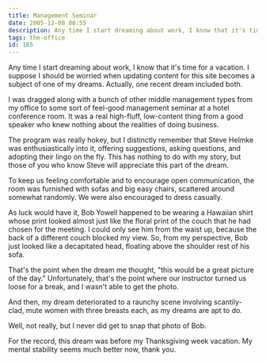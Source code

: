 ```yaml
---
title: Management Seminar
date: 2005-12-08 06:55
description: Any time I start dreaming about work, I know that it's time for a vacation.  I suppose I should be worried when updating content for this site becomes a subject of one of my dreams.  Actually, one recent dream included both.
tags: the-office
id: 165
---
```

Any time I start dreaming about work, I know that it's time for a vacation.  I suppose I should be worried when updating content for this site becomes a subject of one of my dreams.  Actually, one recent dream included both.

I was dragged along with a bunch of other middle management types from my office to some sort of feel-good management seminar at a hotel conference room.  It was a real high-fluff, low-content thing from a good speaker who knew nothing about the realities of doing business. 

The program was really hokey, but I distinctly remember that Steve Helmke was enthusiastically into it, offering suggestions, asking questions, and adopting their lingo on the fly.  This has nothing to do with my story, but those of you who know Steve will appreciate this part of the dream.


To keep us feeling comfortable and to encourage open communication, the room was furnished with sofas and big easy chairs, scattered around somewhat randomly.  We were also encouraged to dress casually.

As luck would have it, Bob Yowell happened to be wearing a Hawaiian shirt whose print looked almost just like the floral print of the couch that he had chosen for the meeting.  I could only see him from the waist up, because the back of a different couch blocked my view.  So, from my perspective, Bob just looked like a decapitated head, floating above the shoulder rest of his sofa.

That's the point when the dream me thought, "this would be a great picture of the day."  Unfortunately, that's the point where our instructor turned us loose for a break, and I wasn't able to get the photo.

And then, my dream deteriorated to a raunchy scene involving scantily-clad, mute women with three breasts each, as my dreams are apt to do.  

Well, not really, but I never did get to snap that photo of Bob.

For the record, this dream was before my Thanksgiving week vacation.  My mental stability seems much better now, thank you.

